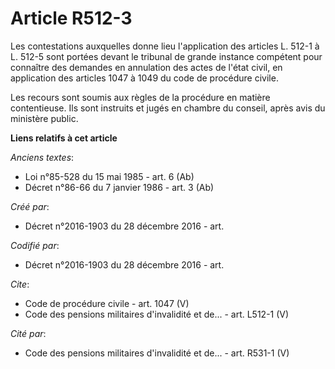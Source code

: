 # Article R512-3

Les contestations auxquelles donne lieu l'application des articles L. 512-1 à L. 512-5 sont portées devant le tribunal de
grande instance compétent pour connaître des demandes en annulation des actes de l'état civil, en application des articles
1047 à 1049 du code de procédure civile.

Les recours sont soumis aux règles de la procédure en matière contentieuse. Ils sont instruits et jugés en chambre du
conseil, après avis du ministère public.

**Liens relatifs à cet article**

_Anciens textes_:

  - Loi n°85-528 du 15 mai 1985 - art. 6 (Ab)
  - Décret n°86-66 du 7 janvier 1986 - art. 3 (Ab)

_Créé par_:

  - Décret n°2016-1903 du 28 décembre 2016 - art.

_Codifié par_:

  - Décret n°2016-1903 du 28 décembre 2016 - art.

_Cite_:

  - Code de procédure civile - art. 1047 (V)
  - Code des pensions militaires d'invalidité et de... - art. L512-1 (V)

_Cité par_:

  - Code des pensions militaires d'invalidité et de... - art. R531-1 (V)

